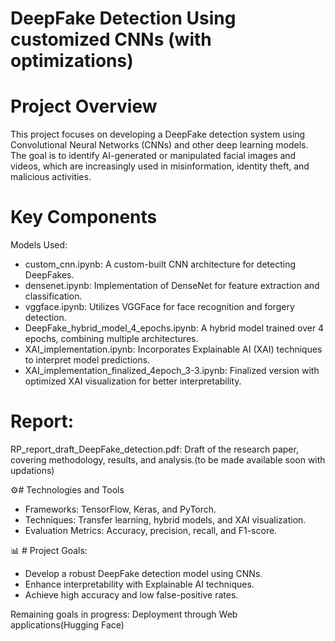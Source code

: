 # DeepFake Detection Using customized CNNs (with optimizations)

# Project Overview
This project focuses on developing a DeepFake detection system using Convolutional Neural Networks (CNNs) and other deep learning models. The goal is to identify AI-generated or manipulated facial images and videos, which are increasingly used in misinformation, identity theft, and malicious activities.

# Key Components

Models Used:

- custom_cnn.ipynb: A custom-built CNN architecture for detecting DeepFakes.
- densenet.ipynb: Implementation of DenseNet for feature extraction and classification.
- vggface.ipynb: Utilizes VGGFace for face recognition and forgery detection.
- DeepFake_hybrid_model_4_epochs.ipynb: A hybrid model trained over 4 epochs, combining multiple architectures.
- XAI_implementation.ipynb: Incorporates Explainable AI (XAI) techniques to interpret model predictions.
- XAI_implementation_finalized_4epoch_3-3.ipynb: Finalized version with optimized XAI visualization for better interpretability.

# Report:

RP_report_draft_DeepFake_detection.pdf: Draft of the research paper, covering methodology, results, and analysis.(to be made available soon with updations)

⚙️# Technologies and Tools

- Frameworks: TensorFlow, Keras, and PyTorch.
- Techniques: Transfer learning, hybrid models, and XAI visualization.
- Evaluation Metrics: Accuracy, precision, recall, and F1-score.
  
📊 # Project Goals:
- Develop a robust DeepFake detection model using CNNs.
- Enhance interpretability with Explainable AI techniques.
- Achieve high accuracy and low false-positive rates.

Remaining goals in progress: Deployment through Web applications(Hugging Face)

